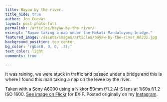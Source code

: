 ```yaml
---
title: Bayaw by the river.
title_hide: true
author: Jon Cuevas
layout: post-photo-full
permalink: /articles/bayaw-by-the-river/
excerpt: "Bayaw taking a nap under the Makati-Mandaluyong bridge."
featured_image: /assets/images/articles/bayaw-by-the-river_08331.jpg
background_position: top center
bg_color: 'rgba(0, 0, 0, .3);'
text_color: light
comments: true

---
```


It was raining, we were stuck in traffic and passed under a bridge and this is where I found this man taking a nap on the levee by the river.

Taken with a Sony A6000 using a Nikkor 50mm f/1.2 AI-S lens at 1/60s f/1.2 ISO 1600. [See image on Flickr][1] for EXIF. Posted originally on my [Instagram][2].

[1]: https://www.flickr.com/photos/archondigital/19610946028/
[2]: http://instagram.com/p/42cPmjGq5D/